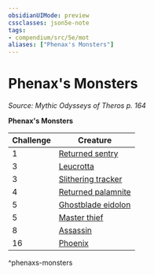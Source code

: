 ```yaml
---
obsidianUIMode: preview
cssclasses: json5e-note
tags:
- compendium/src/5e/mot
aliases: ["Phenax's Monsters"]
---
```

# Phenax's Monsters
*Source: Mythic Odysseys of Theros p. 164* 

**Phenax's Monsters**

| Challenge | Creature |
|-----------|----------|
| 1 | [Returned sentry](/2-Mechanics/CLI/bestiary/undead/returned-sentry-mot.md) |
| 3 | [Leucrotta](/2-Mechanics/CLI/bestiary/monstrosity/leucrotta-mpmm.md) |
| 3 | [Slithering tracker](/2-Mechanics/CLI/bestiary/ooze/slithering-tracker-mpmm.md) |
| 4 | [Returned palamnite](/2-Mechanics/CLI/bestiary/undead/returned-palamnite-mot.md) |
| 5 | [Ghostblade eidolon](/2-Mechanics/CLI/bestiary/undead/ghostblade-eidolon-mot.md) |
| 5 | [Master thief](/2-Mechanics/CLI/bestiary/humanoid/master-thief-mpmm.md) |
| 8 | [Assassin](/2-Mechanics/CLI/bestiary/humanoid/assassin.md) |
| 16 | [Phoenix](/2-Mechanics/CLI/bestiary/elemental/phoenix-mpmm.md) |
^phenaxs-monsters